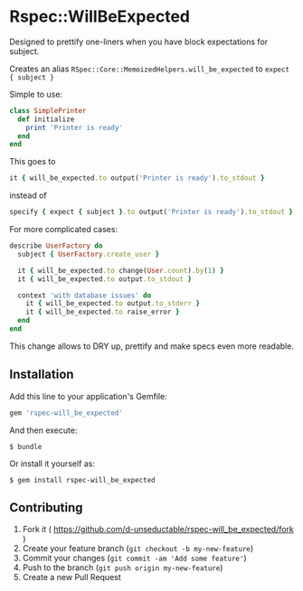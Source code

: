 # Rspec::WillBeExpected

Designed to prettify one-liners when you have block expectations for subject.

Creates an alias `RSpec::Core::MemoizedHelpers.will_be_expected` to
`expect { subject }`

Simple to use:

```ruby
class SimplePrinter
  def initialize
    print 'Printer is ready'
  end
end
```

This goes to

```ruby
it { will_be_expected.to output('Printer is ready').to_stdout }
```

instead of

```ruby
specify { expect { subject }.to output('Printer is ready').to_stdout }
```

For more complicated cases:

```ruby
describe UserFactory do
  subject { UserFactory.create_user }

  it { will_be_expected.to change(User.count).by(1) }
  it { will_be_expected.to output.to_stdout }

  context 'with database issues' do
    it { will_be_expected.to output.to_stderr }
    it { will_be_expected.to raise_error }
  end
end
```

This change allows to DRY up, prettify and make specs even more readable.

## Installation

Add this line to your application's Gemfile:

```ruby
gem 'rspec-will_be_expected'
```

And then execute:

    $ bundle

Or install it yourself as:

    $ gem install rspec-will_be_expected

## Contributing

1. Fork it ( https://github.com/d-unseductable/rspec-will_be_expected/fork )
2. Create your feature branch (`git checkout -b my-new-feature`)
3. Commit your changes (`git commit -am 'Add some feature'`)
4. Push to the branch (`git push origin my-new-feature`)
5. Create a new Pull Request
